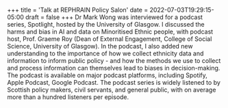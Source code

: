 +++
title = 'Talk at REPHRAIN Policy Salon'
date = 2022-07-03T19:29:15-05:00
draft = false
+++
Dr Mark Wong was interviewed for a podcast series, Spotlight, hosted by the University of Glasgow. I discussed the harms and bias in AI and data on Minoritised Ethnic people, with podcast host, Prof. Graeme Roy (Dean of External Engagement, College of Social Science, University of Glasgow). In the podcast, I also added new understanding to the importance of how we collect ethnicity data and information to inform public policy - and how the methods we use to collect and process information can themselves lead to biases in decision-making. The podcast is available on major podcast platforms, including Spotify, Apple Podcast, Google Podcast. The podcast series is widely listened to by Scottish policy makers, civil servants, and general public, with on average more than a hundred listeners per episode.

